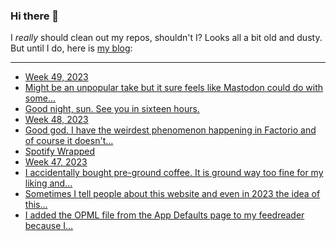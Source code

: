 ### Hi there 👋

I _really_ should clean out my repos, shouldn't I? Looks all a bit old and dusty. But until I do, here is [my blog](https://lostfocus.de/):

--- 

<!-- POST-LIST:START -->
- [Week 49, 2023](https://lostfocus.de/2023/12/10/week-49-2023/)
- [Might be an unpopular take but it sure feels like Mastodon could do with some…](https://lostfocus.de/2023/12/07/231854/)
- [Good night, sun. See you in sixteen hours.](https://lostfocus.de/2023/12/04/231850/)
- [Week 48, 2023](https://lostfocus.de/2023/12/03/week-48-2023/)
- [Good god. I have the weirdest phenomenon happening in Factorio and of course it doesn&#39;t…](https://lostfocus.de/2023/12/01/231840/)
- [Spotify Wrapped](https://lostfocus.de/2023/11/29/spotify-wrapped/)
- [Week 47, 2023](https://lostfocus.de/2023/11/26/week-47-2023/)
- [I accidentally bought pre-ground coffee. It is ground way too fine for my liking and…](https://lostfocus.de/2023/11/26/231820/)
- [Sometimes I tell people about this website and even in 2023 the idea of this…](https://lostfocus.de/2023/11/23/231816/)
- [I added the OPML file from the App Defaults page to my feedreader because I…](https://lostfocus.de/2023/11/20/231806/)
<!-- POST-LIST:END -->

<!--
**lostfocus/lostfocus** is a ✨ _special_ ✨ repository because its `README.md` (this file) appears on your GitHub profile.

Here are some ideas to get you started:

- 🔭 I’m currently working on ...
- 🌱 I’m currently learning ...
- 👯 I’m looking to collaborate on ...
- 🤔 I’m looking for help with ...
- 💬 Ask me about ...
- 📫 How to reach me: ...
- 😄 Pronouns: ...
- ⚡ Fun fact: ...
-->

